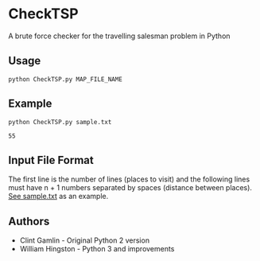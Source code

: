 # CheckTSP
A brute force checker for the travelling salesman problem in Python

## Usage
`python CheckTSP.py MAP_FILE_NAME`

## Example
`python CheckTSP.py sample.txt`

`55`

## Input File Format

The first line is the number of lines (places to visit) and the following lines must have n + 1 numbers separated by spaces (distance between places). [See sample.txt](https://github.com/hingston/CheckTSP/blob/master/sample.txt) as an example.

## Authors
* Clint Gamlin - Original Python 2 version
* William Hingston - Python 3 and improvements